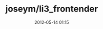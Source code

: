 ---
  title:       "joseym/li3_frontender"
  maintainer:  "joseym"
  package:     "li3_frontender"
  date:        2012-05-14 01:15
  description:
  category:    true
  tags:
  comments:
  sharing:
  published:   true
  layout:      packagist/package
---